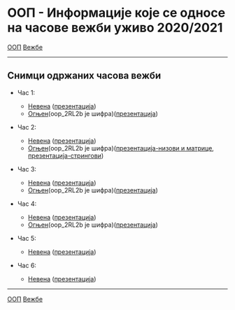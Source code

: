 # ООП - Информације које се односе на часове вежби уживо 2020/2021

[ООП](../../README.md) [Вежбе](../README.md)

---

## Снимци одржаних часова вежби
- Час 1: 
	- [Невена](http://enastava.matf.bg.ac.rs/~nevena_ciric/oop/cas1.mp4) ([презентација](http://enastava.matf.bg.ac.rs/~nevena_ciric/oop/oop_cas1.pdf))
	- [Огњен](https://matf.webex.com/matf/ldr.php?RCID=56f8678bcab4458892f033e0f7a027f6)(oop_2RL2b је шифра)([презентација](../prezentacije/2020.2021/01.uvod.pdf))

- Час 2: 
	- [Невена](http://enastava.matf.bg.ac.rs/~nevena_ciric/oop/cas2.mp4) ([презентација](http://enastava.matf.bg.ac.rs/~nevena_ciric/oop/oop_cas2.pdf))
	- [Огњен](https://matf.webex.com/matf/ldr.php?RCID=f3e5775d90334fe0970d183faa644919)(oop_2RL2b је шифра)([презентација-низови и матрице](../prezentacije/2020.2021/02.nizovi.matrice.pdf), [презентација-стрингови](../prezentacije/2020.2021/02.nizovi.matrice.pdf))
	
- Час 3: 
	- [Невена](http://enastava.matf.bg.ac.rs/~nevena_ciric/oop/cas3.mp4) ([презентација](http://enastava.matf.bg.ac.rs/~nevena_ciric/oop/oop_cas3.pdf))
	- [Огњен](https://matf.webex.com/matf/ldr.php?RCID=8d5bd9dd6eb949389b4c2aa6d9093188)(oop_2RL2b је шифра)([презентација](../prezentacije/2020.2021/04.oop.pdf))

- Час 4: 
	- [Невена](http://enastava.matf.bg.ac.rs/~nevena_ciric/oop/cas4.mp4) ([презентација](http://enastava.matf.bg.ac.rs/~nevena_ciric/oop/oop_cas4.pdf))
	- [Огњен](https://matf.webex.com/matf/ldr.php?RCID=862bd13075d943eabc96b89ad2ad2917)(oop_2RL2b је шифра)([презентација](../prezentacije/2020.2021/05.klase.nasledjivanje.pdf))

- Час 5: 
	- [Невена](http://enastava.matf.bg.ac.rs/~nevena_ciric/oop/cas5.mp4) ([презентација](http://enastava.matf.bg.ac.rs/~nevena_ciric/oop/oop_cas5.pdf))

- Час 6: 
	- [Невена](http://enastava.matf.bg.ac.rs/~nevena_ciric/oop/cas6.mp4) ([презентација](http://enastava.matf.bg.ac.rs/~nevena_ciric/oop/oop_cas6.pdf))
	
---

[ООП](../../README.md) [Вежбе](../README.md)
